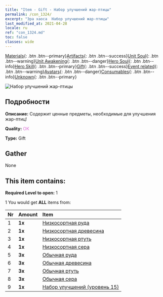 ```yaml
---
title: "Item - Gift - Набор улучшений жар-птицы"
permalink: /con_1324/
excerpt: "Эра хаоса  Набор улучшений жар-птицы"
last_modified_at: 2021-04-28
locale: ru
ref: "con_1324.md"
toc: false
classes: wide
---
```

 [Materials](/ItemsRU/){: .btn .btn--primary}[Artifacts](/ItemsRU/Artifacts/){: .btn .btn--success}[Unit Soul](/ItemsRU/UnitSoul/){: .btn .btn--warning}[Unit Awakening](/ItemsRU/UnitAwakening/){: .btn .btn--danger}[Hero Soul](/ItemsRU/HeroSoul/){: .btn .btn--info}[Hero Skill](/ItemsRU/HeroSkill/){: .btn .btn--primary}[Gift](/ItemsRU/Gift/){: .btn .btn--success}[Event related](/ItemsRU/Events/){: .btn .btn--warning}[Avatars](/ItemsRU/Avatars/){: .btn .btn--danger}[Consumables](/ItemsRU/Consumables/){: .btn .btn--info}[Unknown](/ItemsRU/Unknown/){: .btn .btn--primary}

 ![Набор улучшений жар-птицы](/images/t/i_906001.png)

## Подробности
 **Описание:** Содержит ценные предметы, необходимые для улучшения жар-птиц!

 **Quality:** <span style="color: #DA70D6">OK</span>

 **Type:** Gift

## Gather

  None

## This item contains:

 **Required Level to open:** 1

 1 You would get **ALL** items  from:

  | Nr | Amount |     Item    |
  |:---|:-------|:------------|
  | 1 |  **1x** | [Низкосортная руда](/ItemsRU/mat_1/) |  | 
  | 2 |  **1x** | [Низкосортная древесина](/ItemsRU/mat_1/) |  | 
  | 3 |  **1x** | [Низкосортная ртуть](/ItemsRU/mat_2/) |  | 
  | 4 |  **1x** | [Низкосортная сера](/ItemsRU/mat_3/) |  | 
  | 5 |  **3x** | [Обычная руда](/ItemsRU/mat_6/) |  | 
  | 6 |  **3x** | [Обычная древесина](/ItemsRU/mat_7/) |  | 
  | 7 |  **3x** | [Обычная ртуть](/ItemsRU/mat_8/) |  | 
  | 8 |  **3x** | [Обычная сера](/ItemsRU/mat_9/) |  | 
  | 9 |  **1x** | [Набор улучшений (уровень 15)](/ItemsRU/con_1325/) |  | 
